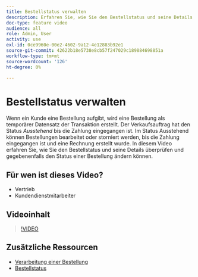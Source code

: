 ```yaml
---
title: Bestellstatus verwalten
description: Erfahren Sie, wie Sie den Bestellstatus und seine Details überprüfen und den Status einer Bestellung ändern können.
doc-type: feature video
audience: all
role: Admin, User
activity: use
exl-id: 0ce9960e-00e2-4602-9a12-4e12883b92e1
source-git-commit: 42622b18e5738e8cb57f247029c189884698851a
workflow-type: tm+mt
source-wordcount: '126'
ht-degree: 0%

---
```


# Bestellstatus verwalten

Wenn ein Kunde eine Bestellung aufgibt, wird eine Bestellung als temporärer Datensatz der Transaktion erstellt. Der Verkaufsauftrag hat den Status _Ausstehend_ bis die Zahlung eingegangen ist. Im Status Ausstehend können Bestellungen bearbeitet oder storniert werden, bis die Zahlung eingegangen ist und eine Rechnung erstellt wurde. In diesem Video erfahren Sie, wie Sie den Bestellstatus und seine Details überprüfen und gegebenenfalls den Status einer Bestellung ändern können.

## Für wen ist dieses Video?

- Vertrieb
- Kundendienstmitarbeiter

## Videoinhalt

>[!VIDEO](https://video.tv.adobe.com/v/343935?quality=12&learn=on)

## Zusätzliche Ressourcen

- [Verarbeitung einer Bestellung](https://docs.magento.com/user-guide/sales/order-processing.html)
- [Bestellstatus](https://docs.magento.com/user-guide/sales/order-status.html)

